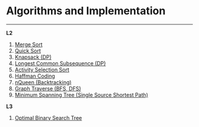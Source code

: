 # Algorithms and Implementation 
____  

**L2**  
1. [Merge Sort](L2/merge_sort.c)  
2. [Quick Sort](L2/quick_sort.c)  
3. [Knapsack (DP)](L2/knapsack.c)  
4. [Longest Common Subsequence (DP)](L2/lcs.cpp)  
5. [Activity Selection Sort](L2/activity_selection_sort.c)  
6. [Haffman Coding](L2/huffman_coding.cpp)  
7. [nQueen (Backtracking)](L2/nqueen.cpp)  
8. [Graph Traverse (BFS, DFS)](L2/bfs_dfs.cpp)  
9. [Minimum Spanning Tree (Single Source Shortest Path)](mst_dijkastra.cpp)  

**L3**  
1. [Optimal Binary Search Tree](L3/obst.c)  



